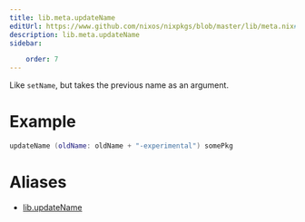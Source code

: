 ```yaml
---
title: lib.meta.updateName
editUrl: https://www.github.com/nixos/nixpkgs/blob/master/lib/meta.nix#L47C16
description: lib.meta.updateName
sidebar:

    order: 7
---
```


Like `setName`, but takes the previous name as an argument.

# Example

```nix
updateName (oldName: oldName + "-experimental") somePkg
```


# Aliases

- [lib.updateName](/reference/libupdateName)


